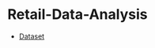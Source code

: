 # Retail-Data-Analysis

- [Dataset](https://archive.ics.uci.edu/ml/machine-learning-databases/00352/Online%20Retail.xlsx)
